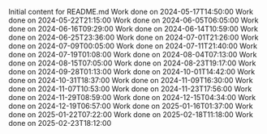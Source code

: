 Initial content for README.md
Work done on 2024-05-17T14:50:00
Work done on 2024-05-22T21:15:00
Work done on 2024-06-05T06:05:00
Work done on 2024-06-16T09:29:00
Work done on 2024-06-14T10:59:00
Work done on 2024-06-25T23:36:00
Work done on 2024-07-01T21:26:00
Work done on 2024-07-09T00:05:00
Work done on 2024-07-11T21:40:00
Work done on 2024-07-19T01:08:00
Work done on 2024-08-04T07:13:00
Work done on 2024-08-15T07:05:00
Work done on 2024-08-23T19:17:00
Work done on 2024-09-28T01:13:00
Work done on 2024-10-01T14:42:00
Work done on 2024-10-31T18:37:00
Work done on 2024-11-09T16:30:00
Work done on 2024-11-07T10:53:00
Work done on 2024-11-23T17:56:00
Work done on 2024-11-29T08:59:00
Work done on 2024-12-15T04:34:00
Work done on 2024-12-19T06:57:00
Work done on 2025-01-16T01:37:00
Work done on 2025-01-22T07:22:00
Work done on 2025-02-18T11:18:00
Work done on 2025-02-23T18:12:00
